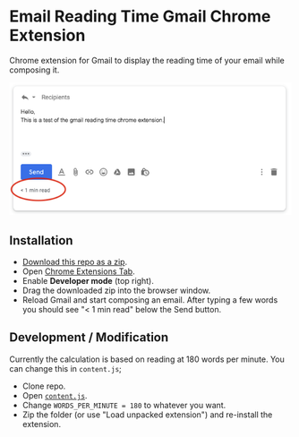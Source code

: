 # Email Reading Time Gmail Chrome Extension
Chrome extension for Gmail to display the reading time of your email while composing it.

![Screenshot of email reading time displayed in Gmail](demo/gmail-example.png?raw=true "Email Reading Time Gmail Chrome Extension")


## Installation

* [Download this repo as a zip](https://github.com/zmathew/gmail-reading-time/archive/master.zip).
* Open [Chrome Extensions Tab](chrome://extensions).
* Enable **Developer mode** (top right).
* Drag the downloaded zip into the browser window.
* Reload Gmail and start composing an email. After typing a few words you should see "< 1 min read" below the Send button.

## Development / Modification

Currently the calculation is based on reading at 180 words per minute. You can change this in `content.js`;

* Clone repo.
* Open [`content.js`](content.js).
* Change `WORDS_PER_MINUTE = 180` to whatever you want.
* Zip the folder (or use "Load unpacked extension") and re-install the extension.

